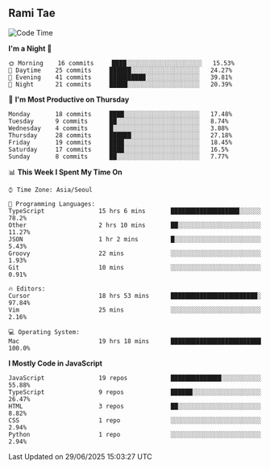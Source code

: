 ## Rami Tae

<!--START_SECTION:waka-->
![Code Time](http://img.shields.io/badge/Code%20Time-2%2C415%20hrs%2038%20mins-blue)

**I'm a Night 🦉** 

```text
🌞 Morning    16 commits     ████░░░░░░░░░░░░░░░░░░░░░   15.53% 
🌆 Daytime    25 commits     ██████░░░░░░░░░░░░░░░░░░░   24.27% 
🌃 Evening    41 commits     ██████████░░░░░░░░░░░░░░░   39.81% 
🌙 Night      21 commits     █████░░░░░░░░░░░░░░░░░░░░   20.39%

```
📅 **I'm Most Productive on Thursday** 

```text
Monday       18 commits     ████░░░░░░░░░░░░░░░░░░░░░   17.48% 
Tuesday      9 commits      ██░░░░░░░░░░░░░░░░░░░░░░░   8.74% 
Wednesday    4 commits      █░░░░░░░░░░░░░░░░░░░░░░░░   3.88% 
Thursday     28 commits     ██████░░░░░░░░░░░░░░░░░░░   27.18% 
Friday       19 commits     ████░░░░░░░░░░░░░░░░░░░░░   18.45% 
Saturday     17 commits     ████░░░░░░░░░░░░░░░░░░░░░   16.5% 
Sunday       8 commits      ██░░░░░░░░░░░░░░░░░░░░░░░   7.77%

```


📊 **This Week I Spent My Time On** 

```text
⌚︎ Time Zone: Asia/Seoul

💬 Programming Languages: 
TypeScript               15 hrs 6 mins       ███████████████████░░░░░░   78.2% 
Other                    2 hrs 10 mins       ██░░░░░░░░░░░░░░░░░░░░░░░   11.27% 
JSON                     1 hr 2 mins         █░░░░░░░░░░░░░░░░░░░░░░░░   5.43% 
Groovy                   22 mins             ░░░░░░░░░░░░░░░░░░░░░░░░░   1.93% 
Git                      10 mins             ░░░░░░░░░░░░░░░░░░░░░░░░░   0.91%

🔥 Editors: 
Cursor                   18 hrs 53 mins      ████████████████████████░   97.84% 
Vim                      25 mins             ░░░░░░░░░░░░░░░░░░░░░░░░░   2.16%

💻 Operating System: 
Mac                      19 hrs 18 mins      █████████████████████████   100.0%

```

**I Mostly Code in JavaScript** 

```text
JavaScript               19 repos            ██████████████░░░░░░░░░░░   55.88% 
TypeScript               9 repos             ██████░░░░░░░░░░░░░░░░░░░   26.47% 
HTML                     3 repos             ██░░░░░░░░░░░░░░░░░░░░░░░   8.82% 
CSS                      1 repo              ░░░░░░░░░░░░░░░░░░░░░░░░░   2.94% 
Python                   1 repo              ░░░░░░░░░░░░░░░░░░░░░░░░░   2.94%

```



 Last Updated on 29/06/2025 15:03:27 UTC
<!--END_SECTION:waka-->
